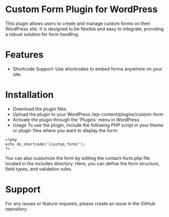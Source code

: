 # Custom Form Plugin for WordPress
This plugin allows users to create and manage custom forms on their WordPress site. It is designed to be flexible and easy to integrate, providing a robust solution for form handling.

# Features
* Shortcode Support: Use shortcodes to embed forms anywhere on your site.

# Installation
* Download the plugin files.
* Upload the plugin to your WordPress /wp-content/plugins/custom-form
* Activate the plugin through the 'Plugins' menu in WordPress.
* Usage
To use the plugin, include the following PHP script in your theme or plugin files where you want to display the form:

```
<?php
echo do_shortcode('[custom_form]');
?>
```
You can also customize the form by editing the contact-form.php file located in the includes directory. Here, you can define the form structure, field types, and validation rules.

# Support
For any issues or feature requests, please create an issue in the GitHub repository.

